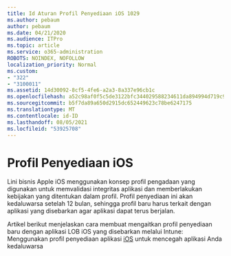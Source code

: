 ```yaml
---
title: Id Aturan Profil Penyediaan iOS 1029
ms.author: pebaum
author: pebaum
ms.date: 04/21/2020
ms.audience: ITPro
ms.topic: article
ms.service: o365-administration
ROBOTS: NOINDEX, NOFOLLOW
localization_priority: Normal
ms.custom:
- "322"
- "3100011"
ms.assetid: 14d30092-8cf5-4fe6-a2a3-8a337e96cb1c
ms.openlocfilehash: a52c98af0f5c5de3122bfc344029588234611da894994d719c95f6af78944405
ms.sourcegitcommit: b5f7da89a650d2915dc652449623c78be6247175
ms.translationtype: MT
ms.contentlocale: id-ID
ms.lasthandoff: 08/05/2021
ms.locfileid: "53925708"
---
```

# <a name="ios-provisioning-profiles"></a>Profil Penyediaan iOS

Lini bisnis Apple iOS menggunakan konsep profil pengadaan yang digunakan untuk memvalidasi integritas aplikasi dan memberlakukan kebijakan yang ditentukan dalam profil. Profil penyediaan ini akan kedaluwarsa setelah 12 bulan, sehingga profil baru harus terkait dengan aplikasi yang disebarkan agar aplikasi dapat terus berjalan.
  
Artikel berikut menjelaskan cara membuat mengaitkan profil penyediaan baru dengan aplikasi LOB iOS yang disebarkan melalui Intune: Menggunakan profil penyediaan aplikasi [iOS](https://docs.microsoft.com/intune/app-provisioning-profile-ios) untuk mencegah aplikasi Anda kedaluwarsa
  